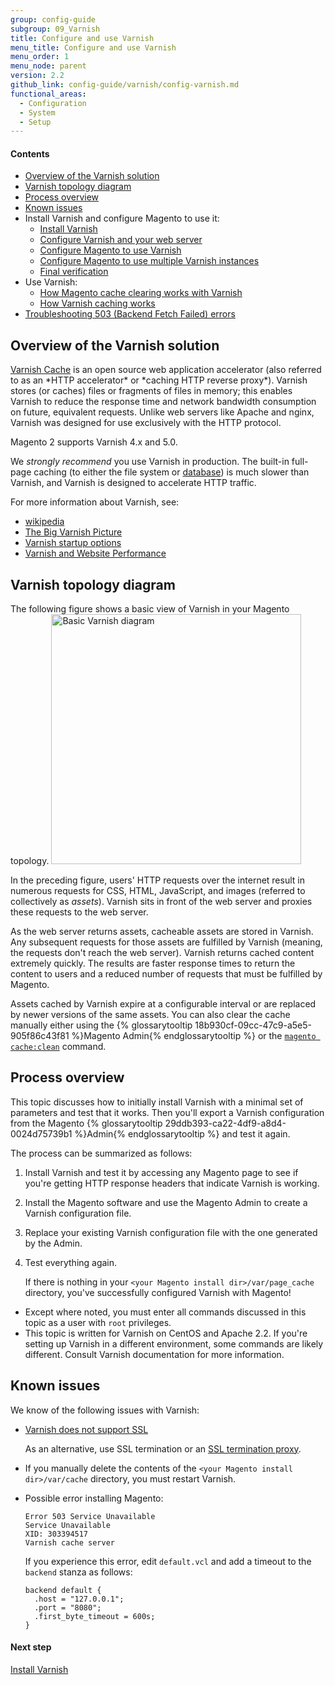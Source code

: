 ```yaml
---
group: config-guide
subgroup: 09_Varnish
title: Configure and use Varnish
menu_title: Configure and use Varnish
menu_order: 1
menu_node: parent
version: 2.2
github_link: config-guide/varnish/config-varnish.md
functional_areas:
  - Configuration
  - System
  - Setup
---
```



#### Contents
*	<a href="#config-varnish-over">Overview of the Varnish solution</a>
*	<a href="#varnish-arch">Varnish topology diagram</a>
*	<a href="#config-varnish-process">Process overview</a>
*	<a href="#config-varnish-issues">Known issues</a>
*	Install Varnish and configure Magento to use it:
	*	<a href="{{page.baseurl}}/config-guide/varnish/config-varnish-install.html">Install Varnish</a>
	*	<a href="{{page.baseurl}}/config-guide/varnish/config-varnish-configure.html">Configure Varnish and your web server</a>
	*	<a href="{{page.baseurl}}/config-guide/varnish/config-varnish-magento.html">Configure Magento to use Varnish</a>
	*	<a href="{{page.baseurl}}/config-guide/varnish/use-varnish-cache.html">Configure Magento to use multiple Varnish instances</a>
	*	<a href="{{page.baseurl}}/config-guide/varnish/config-varnish-final.html">Final verification</a>
*	Use Varnish:
	*	<a href="{{page.baseurl}}/config-guide/varnish/use-varnish-cache.html">How Magento cache clearing works with Varnish</a>
	*	<a href="{{page.baseurl}}/config-guide/varnish/use-varnish-cache-how.html">How Varnish caching works</a>
*	[Troubleshooting 503 (Backend Fetch Failed) errors]({{page.baseurl}}/config-guide/varnish/tshoot-varnish-503.html)

<h2 id="config-varnish-over">Overview of the Varnish solution</h2>
<a href="https://www.varnish-cache.org/" target="_blank">Varnish Cache</a> is an open source web application accelerator (also referred to as an *HTTP accelerator* or *caching HTTP reverse proxy*). Varnish stores (or caches) files or fragments of files in memory; this enables Varnish to reduce the response time and network bandwidth consumption on future, equivalent requests. Unlike web servers like Apache and nginx, Varnish was designed for use exclusively with the HTTP protocol.

Magento 2 supports Varnish 4.x and 5.0.

<div class="bs-callout bs-callout-warning">
    <p>We <em>strongly recommend</em> you use Varnish in production. The built-in full-page caching (to either the file system or <a href="{{page.baseurl}}/config-guide/database/database.html">database</a>) is much slower than Varnish, and Varnish is designed to accelerate HTTP traffic.</p>
</div>

For more information about Varnish, see:

*	<a href="https://en.wikipedia.org/wiki/Varnish_%28software%29" target="_blank">wikipedia</a>
*	<a href="https://www.varnish-cache.org/docs/trunk/users-guide/intro.html" target="_blank">The Big Varnish Picture</a>
*	<a href="https://www.varnish-cache.org/docs/trunk/reference/varnishd.html#ref-varnishd-options" target="_blank">Varnish startup options</a>
*	<a href="https://www.varnish-cache.org/docs/trunk/users-guide/performance.html#users-performance" target="_blank">Varnish and Website Performance</a>

<h2 id="varnish-arch">Varnish topology diagram</h2>
The following figure shows a basic view of Varnish in your Magento topology.

<img src="{{ site.baseurl}}/common/images/varnish_basic.png" width="400px" alt="Basic Varnish diagram">

In the preceding figure, users' HTTP requests over the internet result in numerous requests for CSS, HTML, JavaScript, and images (referred to collectively as *assets*). Varnish sits in front of the web server and proxies these requests to the web server.

As the web server returns assets, cacheable assets are stored in Varnish. Any subsequent requests for those assets are fulfilled by Varnish (meaning, the requests don't reach the web server). Varnish returns cached content extremely quickly. The results are faster response times to return the content to users and a reduced number of requests that must be fulfilled by Magento.

Assets cached by Varnish expire at a configurable interval or are replaced by newer versions of the same assets. You can also clear the cache manually either using the {% glossarytooltip 18b930cf-09cc-47c9-a5e5-905f86c43f81 %}Magento Admin{% endglossarytooltip %} or the <a href="{{page.baseurl}}/config-guide/cli/config-cli-subcommands-cache.html">`magento cache:clean`</a> command.

<h2 id="config-varnish-process">Process overview</h2>
This topic discusses how to initially install Varnish with a minimal set of parameters and test that it works. Then you'll export a Varnish configuration from the Magento {% glossarytooltip 29ddb393-ca22-4df9-a8d4-0024d75739b1 %}Admin{% endglossarytooltip %} and test it again.

The process can be summarized as follows:

1.	Install Varnish and test it by accessing any Magento page to see if you're getting HTTP response headers that indicate Varnish is working.
2.	Install the Magento software and use the Magento Admin to create a Varnish configuration file.
3.	Replace your existing Varnish configuration file with the one generated by the Admin.
3.	Test everything again.

	If there is nothing in your `<your Magento install dir>/var/page_cache` directory, you've successfully configured Varnish with Magento!

<div class="bs-callout bs-callout-info" id="info">
	<ul><li>Except where noted, you must enter all commands discussed in this topic as a user with <code>root</code> privileges.</li>
		<li>This topic is written for Varnish on CentOS and Apache 2.2. If you're setting up Varnish in a different environment, some commands are likely different. Consult Varnish documentation for more information.</li></ul>
</div>

<h2 id="config-varnish-issues">Known issues</h2>
We know of the following issues with Varnish:

*	<a href="https://www.varnish-cache.org/docs/3.0/phk/ssl.html" target="_blank">Varnish does not support SSL</a>

	As an alternative, use SSL termination or an <a href="https://en.wikipedia.org/wiki/TLS_termination_proxy" target="_blank">SSL termination proxy</a>.

*	If you manually delete the contents of the `<your Magento install dir>/var/cache` directory, you must restart Varnish.


*	Possible error installing Magento:

		Error 503 Service Unavailable
		Service Unavailable
		XID: 303394517
		Varnish cache server

	If you experience this error, edit `default.vcl` and add a timeout to the `backend` stanza as follows:

		backend default {
	      .host = "127.0.0.1";
	      .port = "8080";
	      .first_byte_timeout = 600s;
		}

#### Next step
<a href="{{page.baseurl}}/config-guide/varnish/config-varnish-install.html">Install Varnish</a>
